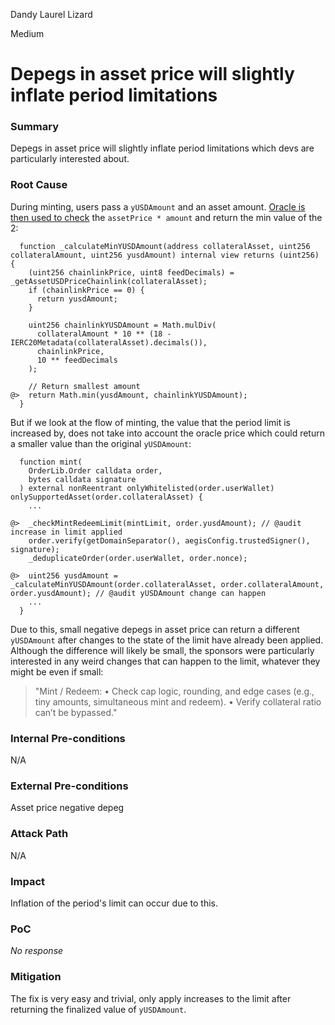 Dandy Laurel Lizard

Medium

# Depegs in asset price will slightly inflate period limitations

### Summary

Depegs in asset price will slightly inflate period limitations which devs are particularly interested about.

### Root Cause

During minting, users pass a `yUSDAmount` and an asset amount. [Oracle is then used to check](https://github.com/sherlock-audit/2025-04-aegis-op-grant/blob/4aceb235db96b2299bb95ebf16e83a24f987bf3e/aegis-contracts/contracts/AegisMinting.sol#L254) the `assetPrice * amount` and return the min value of the 2:

```solidity
  function _calculateMinYUSDAmount(address collateralAsset, uint256 collateralAmount, uint256 yusdAmount) internal view returns (uint256) {
    (uint256 chainlinkPrice, uint8 feedDecimals) = _getAssetUSDPriceChainlink(collateralAsset);
    if (chainlinkPrice == 0) {
      return yusdAmount;
    }

    uint256 chainlinkYUSDAmount = Math.mulDiv(
      collateralAmount * 10 ** (18 - IERC20Metadata(collateralAsset).decimals()),
      chainlinkPrice,
      10 ** feedDecimals
    );

    // Return smallest amount
@>  return Math.min(yusdAmount, chainlinkYUSDAmount);
  }
```

But if we look at the flow of minting, the value that the period limit is increased by, does not take into account the oracle price which could return a smaller value than the original `yUSDAmount`:

```solidity
  function mint(
    OrderLib.Order calldata order,
    bytes calldata signature
  ) external nonReentrant onlyWhitelisted(order.userWallet) onlySupportedAsset(order.collateralAsset) {
    ...

@>  _checkMintRedeemLimit(mintLimit, order.yusdAmount); // @audit increase in limit applied
    order.verify(getDomainSeparator(), aegisConfig.trustedSigner(), signature);
    _deduplicateOrder(order.userWallet, order.nonce);

@>  uint256 yusdAmount = _calculateMinYUSDAmount(order.collateralAsset, order.collateralAmount, order.yusdAmount); // @audit yUSDAmount change can happen
    ...
  }
```

Due to this, small negative depegs in asset price can return a different `yUSDAmount` after changes to the state of the limit have already been applied. Although the difference will likely be small, the sponsors were particularly interested in any weird changes that can happen to the limit, whatever they might be even if small:

>"Mint / Redeem:
• Check cap logic, rounding, and edge cases (e.g., tiny amounts, simultaneous mint and redeem).
• Verify collateral ratio can’t be bypassed."

### Internal Pre-conditions

N/A

### External Pre-conditions

Asset price negative depeg

### Attack Path

N/A

### Impact

Inflation of the period's limit can occur due to this.

### PoC

_No response_

### Mitigation

The fix is very easy and trivial, only apply increases to the limit after returning the finalized value of `yUSDAmount`.